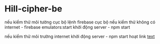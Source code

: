# Hill-cipher-be
nếu kiểm thử môi tường cục bộ
    lệnh firebase cục bộ nếu kiểm thử không có internet
        - firebase emulators:start
    khởi động server 
        - npm start


nếu kiểm thử môi trường internet
    khởi động server 
        - npm start
    hoạt link 
        [text](https://hill-cipher.onrender.com/)

